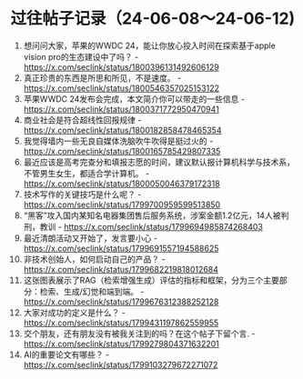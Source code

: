 # 过往帖子记录（24-06-08～24-06-12)
1.  想问问大家，苹果的WWDC 24，能让你放心投入时间在探索基于apple vision pro的生态建设中了吗？ - https://x.com/seclink/status/1800396131492606129
2. 真正珍贵的东西是所思和所见，不是速度。 - https://x.com/seclink/status/1800546357025153122
3. 苹果WWDC 24发布会完成，本文简介你可以带走的一些信息 - https://x.com/seclink/status/1800371772950470941
4. 商业社会是符合超线性回报规律 - https://x.com/seclink/status/1800182858478465354
5. 我觉得墙内一些无良自媒体洗脑吹牛吹得是挺过火的 - https://x.com/seclink/status/1800165785429807335
6. 最近应该是高考完查分和填报志愿的时间，建议默认报计算机科学与技术系，不管男生女生，都适合学计算机。 - https://x.com/seclink/status/1800050046379172318
7. 技术写作的关键技巧是什么呢？ - https://x.com/seclink/status/1799700959599513850
8. “黑客”攻入国内某知名电器集团售后服务系统，涉案金额1.2亿元，14人被判刑，教训 - https://x.com/seclink/status/1799694985874268403
9. 最近清朗活动又开始了，发言要小心 - https://x.com/seclink/status/1799691557194588625
10. 非技术创始人，如何启动自己的产品？ - https://x.com/seclink/status/1799682219818012684
11. 这张图表展示了RAG（检索增强生成）评估的指标和框架，分为三个主要部分：检索、生成/幻觉和端到端。 - https://x.com/seclink/status/1799676312388252128
12. 大家对成功的定义是什么？ - https://x.com/seclink/status/1799431197862559955
13. 交个朋友，还有朋友没有被我关注到的吗？在这个帖子下留个言. - https://x.com/seclink/status/1799279804371632201
14. AI的重要论文有哪些？ - https://x.com/seclink/status/1799103279672271072
